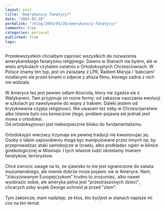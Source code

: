 ```yaml
---
layout: post
title: "Amerykanscy fanatycy?"
date: "2003-03-28"
permalink: "/blog/2003/03/28/amerykanscy-fanatycy/"
comments: true
categories: personal
published: true
tags: 
---
```


Przedewszystkim chcialbym zaprosic wszystkich do rozwazenia amerykanskiego fanatyzmu religijnego. Dawno w Stanach nie bylem, ale w wielu artykulach czytalem ostatnio o Ortodoksyjnych Chrzescinanach. W Polsce znamy ten typ, jest on zwiazany z LPR, Radiem Maryja i 'babciami' modlacymi sie przed kinami o zdjecie z afisza filmu, ktorego zadna z nich nie widziala.<br /> <br />W Ameryce tez jest pewien odlam Kosciola, ktory nie zgadza sie z Watykanem. Tam przyjmuje on rozne formy: od zakazow nauczania ewolucji w szkolach po nawolywanie do wojny z Irakiem. Daleki jestem od krytykowania czyjejs religijnosci. Nie uwazam tez zeby w Chrzescijanstwie albo Islamie bylo cos koniecznie zlego, problem pojawia sie jednak jesli mowa o ortodoksi.<br />Od ortodoksyjnosci jest niebezpiecznie blisko do fundamentalizmu.<br /> <br />Ortodoksyjni wierzacy trzymaja sie pewnej tradycji nie kwesionujac jej. Osoby o takim usposobieniu moga byc manipulowane przez innych np. by przeprowadzac ataki samobojcze w Izraelu, albo podkladac ogien w klinice ginekologicznej w Missisipi. I tych wlasnie ludzi okreslamy mianem fanatykow, terrorystow.<br /> <br />Chce zwrocic uwage na to, ze zjawisko to nie jest ograniczone do swiata muzumanskiego, ale rownie dobrze moze pojawic sie w Ameryce. Nam, "zlaicyzowanym Europejczykom" trudno to zrozumiec, albo nawet wyobrazic sobie, ale ameryka pelna jest "przestraszonych dzieci", chcacych zeby wujek George ochronil je przed "zlem".<br /> <br />Tym zakoncze, mam nadzieje, ze ktos, kto byl/jest w stanach napisze mi cos na ten temat.